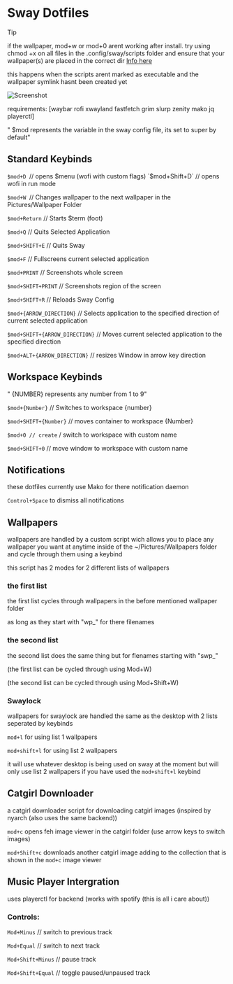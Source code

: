 # Sway Dotfiles

> [!TIP]
> if the wallpaper, mod+w or mod+0 arent working after install. try using chmod +x on all files in the .config/sway/scripts folder and ensure that your wallpaper(s) are placed in the correct dir [Info here](https://github.com/Jerryslang/dotfiles#Wallpapers)

this happens when the scripts arent marked as executable and the wallpaper symlink hasnt been created yet

![Screenshot](https://i.imgur.com/3GdSP5n.png)

requirements:
[waybar rofi xwayland fastfetch grim slurp zenity mako jq playerctl]

" $mod represents the variable in the sway config file, its set to super by default"

## Standard Keybinds

`$mod+D `// opens $menu (wofi with custom flags)
`$mod+Shift+D` // opens wofi in run mode

`$mod+W `// Changes wallpaper to the next wallpaper in the Pictures/Wallpaper Folder

`$mod+Return` // Starts $term (foot)

`$mod+Q` // Quits Selected Application

`$mod+SHIFT+E` // Quits Sway

`$mod+F` // Fullscreens current selected application

`$mod+PRINT` // Screenshots whole screen

`$mod+SHIFT+PRINT` // Screenshots region of the screen

`$mod+SHIFT+R` // Reloads Sway Config

`$mod+{ARROW_DIRECTION}` // Selects application to the specified direction of current selected application

`$mod+SHIFT+{ARROW_DIRECTION}` // Moves current selected application to the specified direction

`$mod+ALT+{ARROW_DIRECTION}` // resizes Window in arrow key direction

## Workspace Keybinds

" {NUMBER} represents any number from 1 to 9"

`$mod+{Number}` // Switches to workspace {number}

`$mod+SHIFT+{Number}` // moves container to workspace {Number}

`$mod+0 // create` / switch to workspace with custom name

`$mod+SHIFT+0` // move window to workspace with custom name

## Notifications

these dotfiles currently use Mako for there notification daemon

`Control+Space` to dismiss all notifications

## Wallpapers

wallpapers are handled by a custom script wich allows you to place any wallpaper you want at anytime inside of the ~/Pictures/Wallpapers folder and cycle through them using a keybind

this script has 2 modes for 2 different lists of wallpapers

### the first list

the first list cycles through wallpapers in the before mentioned wallpaper folder

as long as they start with "wp_" for there filenames

### the second list

the second list does the same thing but for flenames starting with "swp_"


(the first list can be cycled through using Mod+W)

(the second list can be cycled through using Mod+Shift+W)

### Swaylock

wallpapers for swaylock are handled the same as the desktop with 2 lists seperated by keybinds

`mod+l` for using list 1 wallpapers

`mod+shift+l` for using list 2 wallpapers

it will use whatever desktop is being used on sway at the moment but will only use list 2 wallpapers if you have used the `mod+shift+l` keybind

## Catgirl Downloader

a catgirl downloader script for downloading catgirl images (inspired by nyarch (also uses the same backend))

`mod+c` opens feh image viewer in the catgirl folder (use arrow keys to switch images)

`mod+Shift+c` downloads another catgirl image adding to the collection that is shown in the `mod+c` image viewer

## Music Player Intergration

uses playerctl for backend (works with spotify (this is all i care about))

### Controls:

`Mod+Minus` // switch to previous track

`Mod+Equal` // switch to next track

`Mod+Shift+Minus` // pause track

`Mod+Shift+Equal` // toggle paused/unpaused track
